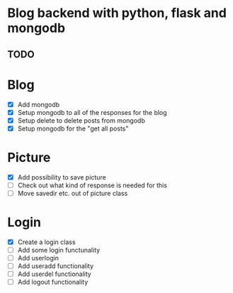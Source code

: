 # Blog backend with python, flask and mongodb



## TODO

# Blog
* [x] Add mongodb
* [x] Setup mongodb to all of the responses for the blog
* [x] Setup delete to delete posts from mongodb
* [x] Setup mongodb for the "get all posts" 

# Picture
* [x] Add possibility to save picture
* [ ] Check out what kind of response is needed for this
* [ ] Move savedir etc. out of picture class

# Login
* [x] Create a login class
* [ ] Add some login functunality
* [ ] Add userlogin
* [ ] Add useradd functionality
* [ ] Add userdel functionality
* [ ] Add logout functionality